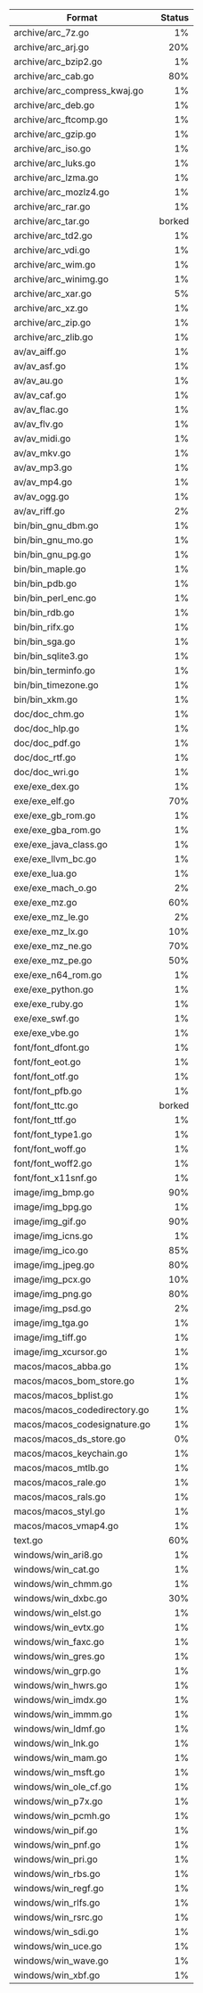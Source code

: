 | Format | Status |
| ------ | ------:|
| archive/arc_7z.go | 1% |
| archive/arc_arj.go | 20% |
| archive/arc_bzip2.go | 1% |
| archive/arc_cab.go | 80% |
| archive/arc_compress_kwaj.go | 1% |
| archive/arc_deb.go | 1% |
| archive/arc_ftcomp.go | 1% |
| archive/arc_gzip.go | 1% |
| archive/arc_iso.go | 1% |
| archive/arc_luks.go | 1% |
| archive/arc_lzma.go | 1% |
| archive/arc_mozlz4.go | 1% |
| archive/arc_rar.go | 1% |
| archive/arc_tar.go | borked
| archive/arc_td2.go | 1% |
| archive/arc_vdi.go | 1% |
| archive/arc_wim.go | 1% |
| archive/arc_winimg.go | 1% |
| archive/arc_xar.go | 5% |
| archive/arc_xz.go | 1% |
| archive/arc_zip.go | 1% |
| archive/arc_zlib.go | 1% |
| av/av_aiff.go | 1% |
| av/av_asf.go | 1% |
| av/av_au.go | 1% |
| av/av_caf.go | 1% |
| av/av_flac.go | 1% |
| av/av_flv.go | 1% |
| av/av_midi.go | 1% |
| av/av_mkv.go | 1% |
| av/av_mp3.go | 1% |
| av/av_mp4.go | 1% |
| av/av_ogg.go | 1% |
| av/av_riff.go | 2% |
| bin/bin_gnu_dbm.go | 1% |
| bin/bin_gnu_mo.go | 1% |
| bin/bin_gnu_pg.go | 1% |
| bin/bin_maple.go | 1% |
| bin/bin_pdb.go | 1% |
| bin/bin_perl_enc.go | 1% |
| bin/bin_rdb.go | 1% |
| bin/bin_rifx.go | 1% |
| bin/bin_sga.go | 1% |
| bin/bin_sqlite3.go | 1% |
| bin/bin_terminfo.go | 1% |
| bin/bin_timezone.go | 1% |
| bin/bin_xkm.go | 1% |
| doc/doc_chm.go | 1% |
| doc/doc_hlp.go | 1% |
| doc/doc_pdf.go | 1% |
| doc/doc_rtf.go | 1% |
| doc/doc_wri.go | 1% |
| exe/exe_dex.go | 1% |
| exe/exe_elf.go | 70% |
| exe/exe_gb_rom.go | 1% |
| exe/exe_gba_rom.go | 1% |
| exe/exe_java_class.go | 1% |
| exe/exe_llvm_bc.go | 1% |
| exe/exe_lua.go | 1% |
| exe/exe_mach_o.go | 2% |
| exe/exe_mz.go | 60% |
| exe/exe_mz_le.go | 2% |
| exe/exe_mz_lx.go | 10% |
| exe/exe_mz_ne.go | 70% |
| exe/exe_mz_pe.go | 50% |
| exe/exe_n64_rom.go | 1% |
| exe/exe_python.go | 1% |
| exe/exe_ruby.go | 1% |
| exe/exe_swf.go | 1% |
| exe/exe_vbe.go | 1% |
| font/font_dfont.go | 1% |
| font/font_eot.go | 1% |
| font/font_otf.go | 1% |
| font/font_pfb.go | 1% |
| font/font_ttc.go | borked
| font/font_ttf.go | 1% |
| font/font_type1.go | 1% |
| font/font_woff.go | 1% |
| font/font_woff2.go | 1% |
| font/font_x11snf.go | 1% |
| image/img_bmp.go | 90% |
| image/img_bpg.go | 1% |
| image/img_gif.go | 90% |
| image/img_icns.go | 1% |
| image/img_ico.go | 85% |
| image/img_jpeg.go | 80% |
| image/img_pcx.go | 10% |
| image/img_png.go | 80% |
| image/img_psd.go | 2% |
| image/img_tga.go | 1% |
| image/img_tiff.go | 1% |
| image/img_xcursor.go | 1% |
| macos/macos_abba.go | 1% |
| macos/macos_bom_store.go | 1% |
| macos/macos_bplist.go | 1% |
| macos/macos_codedirectory.go | 1% |
| macos/macos_codesignature.go | 1% |
| macos/macos_ds_store.go | 0% |
| macos/macos_keychain.go | 1% |
| macos/macos_mtlb.go | 1% |
| macos/macos_rale.go | 1% |
| macos/macos_rals.go | 1% |
| macos/macos_styl.go | 1% |
| macos/macos_vmap4.go | 1% |
| text.go | 60% |
| windows/win_ari8.go | 1% |
| windows/win_cat.go | 1% |
| windows/win_chmm.go | 1% |
| windows/win_dxbc.go | 30% |
| windows/win_elst.go | 1% |
| windows/win_evtx.go | 1% |
| windows/win_faxc.go | 1% |
| windows/win_gres.go | 1% |
| windows/win_grp.go | 1% |
| windows/win_hwrs.go | 1% |
| windows/win_imdx.go | 1% |
| windows/win_immm.go | 1% |
| windows/win_ldmf.go | 1% |
| windows/win_lnk.go | 1% |
| windows/win_mam.go | 1% |
| windows/win_msft.go | 1% |
| windows/win_ole_cf.go | 1% |
| windows/win_p7x.go | 1% |
| windows/win_pcmh.go | 1% |
| windows/win_pif.go | 1% |
| windows/win_pnf.go | 1% |
| windows/win_pri.go | 1% |
| windows/win_rbs.go | 1% |
| windows/win_regf.go | 1% |
| windows/win_rlfs.go | 1% |
| windows/win_rsrc.go | 1% |
| windows/win_sdi.go | 1% |
| windows/win_uce.go | 1% |
| windows/win_wave.go | 1% |
| windows/win_xbf.go | 1% |
